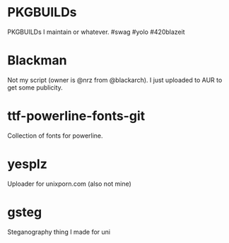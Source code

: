 PKGBUILDs
=========

PKGBUILDs I maintain or whatever. #swag #yolo #420blazeit

Blackman
========

Not my script (owner is @nrz from @blackarch). I just uploaded to AUR to get some publicity.

ttf-powerline-fonts-git
=======================

Collection of fonts for powerline.

yesplz
=====

Uploader for unixporn.com (also not mine)

gsteg
====

Steganography thing I made for uni
